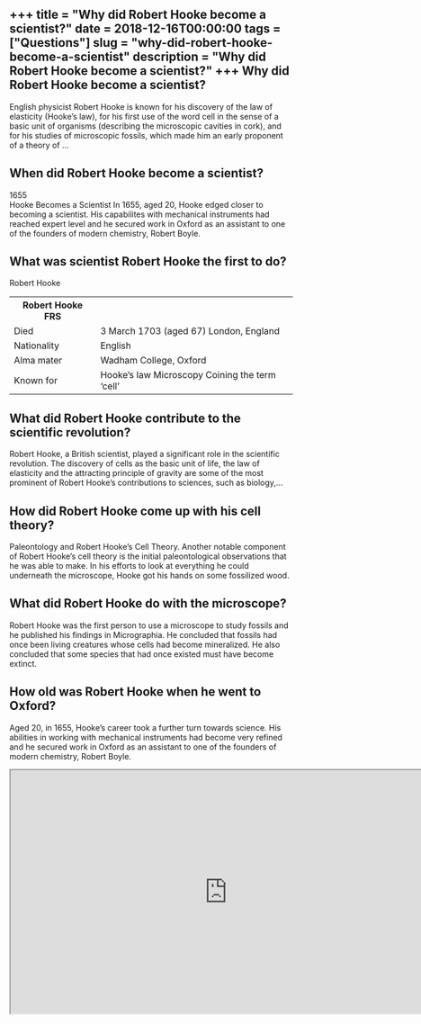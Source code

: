 +++
title = "Why did Robert Hooke become a scientist?"
date = 2018-12-16T00:00:00
tags = ["Questions"]
slug = "why-did-robert-hooke-become-a-scientist"
description = "Why did Robert Hooke become a scientist?"
+++
Why did Robert Hooke become a scientist?
----------------------------------------

English physicist Robert Hooke is known for his discovery of the law of elasticity (Hooke’s law), for his first use of the word cell in the sense of a basic unit of organisms (describing the microscopic cavities in cork), and for his studies of microscopic fossils, which made him an early proponent of a theory of …

When did Robert Hooke become a scientist?
-----------------------------------------

1655  
Hooke Becomes a Scientist In 1655, aged 20, Hooke edged closer to becoming a scientist. His capabilites with mechanical instruments had reached expert level and he secured work in Oxford as an assistant to one of the founders of modern chemistry, Robert Boyle.

What was scientist Robert Hooke the first to do?
------------------------------------------------

Robert Hooke

<table><tr><th>Robert Hooke FRS</th></tr><tr><td>Died</td><td>3 March 1703 (aged 67) London, England</td></tr><tr><td>Nationality</td><td>English</td></tr><tr><td>Alma mater</td><td>Wadham College, Oxford</td></tr><tr><td>Known for</td><td>Hooke’s law Microscopy Coining the term ‘cell’</td></tr></table>

What did Robert Hooke contribute to the scientific revolution?
--------------------------------------------------------------

Robert Hooke, a British scientist, played a significant role in the scientific revolution. The discovery of cells as the basic unit of life, the law of elasticity and the attracting principle of gravity are some of the most prominent of Robert Hooke’s contributions to sciences, such as biology,…

How did Robert Hooke come up with his cell theory?
--------------------------------------------------

Paleontology and Robert Hooke’s Cell Theory. Another notable component of Robert Hooke’s cell theory is the initial paleontological observations that he was able to make. In his efforts to look at everything he could underneath the microscope, Hooke got his hands on some fossilized wood.

What did Robert Hooke do with the microscope?
---------------------------------------------

Robert Hooke was the first person to use a microscope to study fossils and he published his findings in Micrographia. He concluded that fossils had once been living creatures whose cells had become mineralized. He also concluded that some species that had once existed must have become extinct.

How old was Robert Hooke when he went to Oxford?
------------------------------------------------

Aged 20, in 1655, Hooke’s career took a further turn towards science. His abilities in working with mechanical instruments had become very refined and he secured work in Oxford as an assistant to one of the founders of modern chemistry, Robert Boyle.

<iframe allow="accelerometer; autoplay; clipboard-write; encrypted-media; gyroscope; picture-in-picture" allowfullscreen="" class="__youtube_prefs__  epyt-is-override  no-lazyload" data-no-lazy="1" data-origheight="433" data-origwidth="770" data-skipgform_ajax_framebjll="" height="433" id="_ytid_28429" loading="lazy" src="https://www.youtube.com/embed/smAiOTUyXBA?enablejsapi=1&autoplay=0&cc_load_policy=0&cc_lang_pref=&iv_load_policy=1&loop=0&modestbranding=0&rel=1&fs=1&playsinline=0&autohide=2&theme=dark&color=red&controls=1&" title="YouTube player" width="770"></iframe>